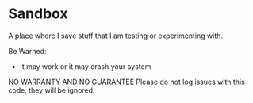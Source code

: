 # Sandbox

A place where I save stuff that I am testing or experimenting with.

Be Warned:
* It may work or it may crash your system

NO WARRANTY AND NO GUARANTEE
Please do not log issues with this code, they will be ignored.

